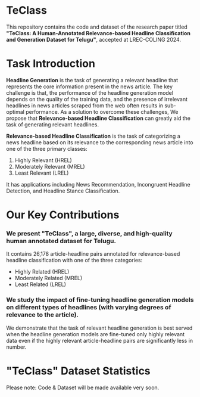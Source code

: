 # TeClass

This repository contains the code and dataset of the research paper titled <b>"TeClass: A Human-Annotated Relevance-based Headline Classification and Generation Dataset for Telugu"</b>, accepted at LREC-COLING 2024.

# Task Introduction
**Headline Generation** is the task of generating a relevant headline that represents the core information present in the news article. The key challenge is that, the performance of the headline generation model depends on the quality of the training data, and the presence of irrelevant headlines in news articles scraped from the web often results in sub-optimal performance.
As a solution to overcome these challenges, We propose that <b>Relevance-based Headline Classification</b> can greatly aid the task of generating relevant headlines.

**Relevance-based Headline Classification​** is the task of categorizing a news headline based on its relevance to the corresponding news article​ into one of the three primary classes:
  1. Highly Relevant (HREL)
  2. Moderately Relevant​ (MREL)
  3. Least Relevant (LREL)
    
It has applications including News Recommendation, Incongruent Headline Detection​​, and Headline Stance Classification​.


# Our Key Contributions

### We present "TeClass", a large, diverse, and high-quality human annotated dataset for Telugu​. 
It contains 26,178 article-headline pairs annotated for relevance-based headline classification with one of the three categories: ​
  - Highly Related (HREL) ​
  - Moderately Related (MREL)
  - Least Related (LREL)​

### We study the impact of fine-tuning headline generation models on different types of headlines (with varying degrees of relevance to the article).
We demonstrate that the task of relevant headline generation is best served when the headline generation models are fine-tuned only highly relevant data even if the highly relevant article-headline pairs are significantly less in number.​
​
# "TeClass" Dataset Statistics
Please note: Code & Dataset will be made available very soon.
